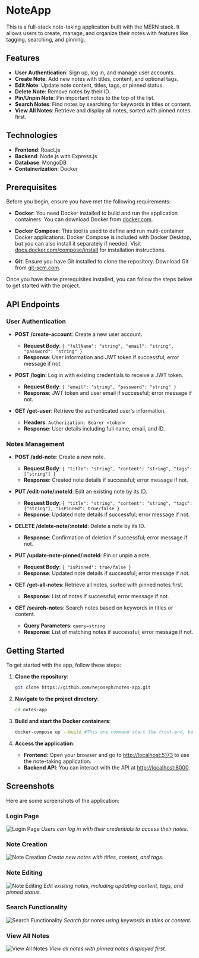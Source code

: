 # NoteApp

This is a full-stack note-taking application built with the MERN stack. It allows users to create, manage, and organize their notes with features like tagging, searching, and pinning.

## Features

- **User Authentication**: Sign up, log in, and manage user accounts.
- **Create Note**: Add new notes with titles, content, and optional tags.
- **Edit Note**: Update note content, titles, tags, or pinned status.
- **Delete Note**: Remove notes by their ID.
- **Pin/Unpin Note**: Pin important notes to the top of the list.
- **Search Notes**: Find notes by searching for keywords in titles or content.
- **View All Notes**: Retrieve and display all notes, sorted with pinned notes first.

## Technologies

- **Frontend**: React.js
- **Backend**: Node.js with Express.js
- **Database**: MongoDB
- **Containerization**: Docker

## Prerequisites

Before you begin, ensure you have met the following requirements:

- **Docker**: You need Docker installed to build and run the application containers. You can download Docker from [docker.com](https://www.docker.com/get-started).

- **Docker Compose**: This tool is used to define and run multi-container Docker applications. Docker Compose is included with Docker Desktop, but you can also install it separately if needed. Visit [docs.docker.com/compose/install](https://docs.docker.com/compose/install/) for installation instructions.

- **Git**: Ensure you have Git installed to clone the repository. Download Git from [git-scm.com](https://git-scm.com/).

Once you have these prerequisites installed, you can follow the steps below to get started with the project.


## API Endpoints

### User Authentication

- **POST /create-account**: Create a new user account.
  - **Request Body**: `{ "fullName": "string", "email": "string", "password": "string" }`
  - **Response**: User information and JWT token if successful; error message if not.

- **POST /login**: Log in with existing credentials to receive a JWT token.
  - **Request Body**: `{ "email": "string", "password": "string" }`
  - **Response**: JWT token and user email if successful; error message if not.

- **GET /get-user**: Retrieve the authenticated user's information.
  - **Headers**: `Authorization: Bearer <token>`
  - **Response**: User details including full name, email, and ID.

### Notes Management

- **POST /add-note**: Create a new note.
  - **Request Body**: `{ "title": "string", "content": "string", "tags": ["string"] }`
  - **Response**: Created note details if successful; error message if not.

- **PUT /edit-note/:noteId**: Edit an existing note by its ID.
  - **Request Body**: `{ "title": "string", "content": "string", "tags": ["string"], "isPinned": true/false }`
  - **Response**: Updated note details if successful; error message if not.

- **DELETE /delete-note/:noteId**: Delete a note by its ID.
  - **Response**: Confirmation of deletion if successful; error message if not.

- **PUT /update-note-pinned/:noteId**: Pin or unpin a note.
  - **Request Body**: `{ "isPinned": true/false }`
  - **Response**: Updated note details if successful; error message if not.

- **GET /get-all-notes**: Retrieve all notes, sorted with pinned notes first.
  - **Response**: List of notes if successful; error message if not.

- **GET /search-notes**: Search notes based on keywords in titles or content.
  - **Query Parameters**: `query=string`
  - **Response**: List of matching notes if successful; error message if not.


## Getting Started

To get started with the app, follow these steps:

1. **Clone the repository**:
    ```bash
    git clone https://github.com/hejoseph/notes-app.git
    ```

2. **Navigate to the project directory**:
    ```bash
    cd notes-app
    ```

3. **Build and start the Docker containers**:
    ```bash
    docker-compose up --build #This one command start the front-end, back-end, and the database all together
    ```

4. **Access the application**:
    - **Frontend**: Open your browser and go to [http://localhost:5173](http://localhost:5173) to use the note-taking application.
    - **Backend API**: You can interact with the API at [http://localhost:8000](http://localhost:8000).

## Screenshots

Here are some screenshots of the application:

### Login Page
![Login Page](assets/images/login-page.png)
*Users can log in with their credentials to access their notes.*

### Note Creation
![Note Creation](assets/images/note-creation.png)
*Create new notes with titles, content, and tags.*

### Note Editing
![Note Editing](assets/images/note-editing.png)
*Edit existing notes, including updating content, tags, and pinned status.*

### Search Functionality
![Search Functionality](assets/images/search-functionality.png)
*Search for notes using keywords in titles or content.*

### View All Notes
![View All Notes](assets/images/view-all-notes.png)
*View all notes with pinned notes displayed first.*


